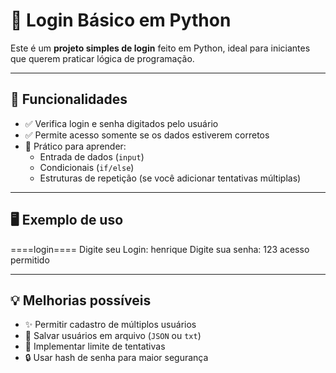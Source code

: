 # 🔐 Login Básico em Python

Este é um **projeto simples de login** feito em Python, ideal para iniciantes que querem praticar lógica de programação.  

---

## 🚀 Funcionalidades
- ✅ Verifica login e senha digitados pelo usuário
- ✅ Permite acesso somente se os dados estiverem corretos
- 🎯 Prático para aprender:
  - Entrada de dados (`input`)
  - Condicionais (`if/else`)
  - Estruturas de repetição (se você adicionar tentativas múltiplas)

---

## 🖥️ Exemplo de uso
====login====
Digite seu Login: henrique
Digite sua senha: 123
acesso permitido


---

## 💡 Melhorias possíveis
- ✨ Permitir cadastro de múltiplos usuários
- 📁 Salvar usuários em arquivo (`JSON` ou `txt`)
- 🔄 Implementar limite de tentativas
- 🔒 Usar hash de senha para maior segurança
